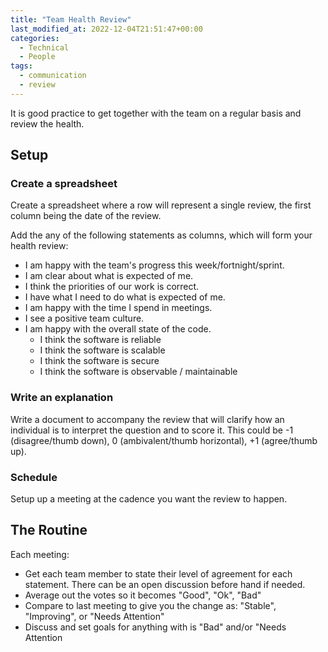```yaml
---
title: "Team Health Review"
last_modified_at: 2022-12-04T21:51:47+00:00
categories:
  - Technical
  - People
tags:
  - communication
  - review
---
```


It is good practice to get together with the team on a regular basis and review the health.

## Setup

### Create a spreadsheet
Create a spreadsheet where a row will represent a single review, the first column being the date of the review.

Add the any of the following statements as columns, which will form your health review:
- I am happy with the team's progress this week/fortnight/sprint.
- I am clear about what is expected of me.
- I think the priorities of our work is correct.
- I have what I need to do what is expected of me.
- I am happy with the time I spend in meetings.
- I see a positive team culture.
- I am happy with the overall state of the code.
  - I think the software is reliable
  - I think the software is scalable
  - I think the software is secure
  - I think the software is observable / maintainable

### Write an explanation 
Write a document to accompany the review that will clarify how an individual is to interpret the question and to score it. This could be -1 (disagree/thumb down), 0 (ambivalent/thumb horizontal), +1 (agree/thumb up).

### Schedule
Setup up a meeting at the cadence you want the review to happen.

## The Routine

Each meeting:

- Get each team member to state their level of agreement for each statement. There can be an open discussion before hand if needed.
- Average out the votes so it becomes "Good", "Ok", "Bad"
- Compare to last meeting to give you the change as: "Stable", "Improving", or "Needs Attention"
- Discuss and set goals for anything with is "Bad" and/or "Needs Attention

